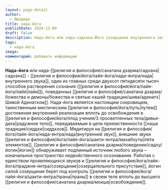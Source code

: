 ```yaml
---
layout: page-detail
author:
  - Яшодеви
title: нада-йога
publishDate: 2024-12-09
draft: false
description: Нада-йога или нада-садхана.Йога созерцания внутреннего звука, один их главных среди двухсот пятидесяти тысяч способов растворения сознания (лайи), поведанных Шивой Адинатхом.
tags:
  - нада-йога
image: 
комментарий: добавить информацию
---
```

**Нада-йога** или нада-[[религия и философия/санатана дхарма/садхана|садхана]] - [[религия и философия/йога/лайя-йога/нада-янтра/нада|внутреннего звука]], один их главных среди двухсот пятидесяти тысяч способов растворения сознания ([[религия и философия/йога/лайя-йога/лайя|лайи]]), поведанных [[религия и философия/санатана дхарма/божества и демоны/божества и святые нашей традиции/шива/адинатх|Шивой Адинатхом]].
Нада-йога является настоящим сокровищем, таинственным мистическим [[религия и философия/йога/путь|путем]] достижения внутренней реализации вплоть до освобождения в [[религия и философия/йога/плод учения/3 просветленных тела/дивья-деха|радужное тело]], передаваемым в цепи преемственности [[наша традиция/сиддхи|сиддххов]].
Медитируя на [[религия и философия/йога/лайя-йога/нада-янтра/нада|внутренний звук]], внешние звуки [[религия и философия/йога/лайя-йога/шакти-янтра/махабхуты|пяти элементов]], [[религия и философия/санатана дхарма/поведение/садху/йогин|йогин]] обнаруживает подлинный источник любого звука – изначальное пространство недвойственного осознавания. Работая с единством проявляющихся звуков и [[религия и философия/йога/лайя-йога/праджня-янтра/созерцание|созерцательного присутствия]], йогин силой созерцания берет под контроль [[религия и философия/йога/лайя-йога/шакти-янтра/прана|праны]] в своем теле вплоть до высшего [[религия и философия/санатана дхарма/мокша|освобождения]]. 